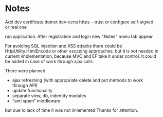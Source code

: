 # Notes

Add dev certificate 
dotnet dev-certs https --trust
or configure self-signed or real one

run application.
After registration and login new "Notes" menu tab appear

For avoiding SQL Injection and XSS attacks there could be HttpUtility.HtmlEncode or other escaping approaches, but it is not needed in current implementation,
because MVC and EF take it under control. It could be added in case of work through ajax calls.

There were planned 
- ajax refreshing (with appropriate delete and put methods to work through API)
- update functionality
- separate view, db, indentity modules
- "anti spam" middleware

but due to lack of time it was not imlemented
Thanks for attention.